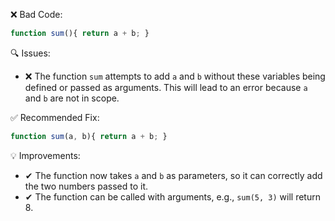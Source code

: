 ❌ Bad Code:
```javascript
function sum(){ return a + b; }
```

🔍 Issues:
* ❌ The function `sum` attempts to add `a` and `b` without these variables being defined or passed as arguments. This
will lead to an error because `a` and `b` are not in scope.

✅ Recommended Fix:

```javascript
function sum(a, b){ return a + b; }
```

💡 Improvements:
* ✔ The function now takes `a` and `b` as parameters, so it can correctly add the two numbers passed to it.
* ✔ The function can be called with arguments, e.g., `sum(5, 3)` will return 8.